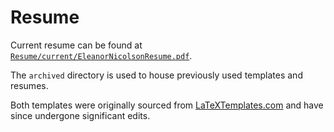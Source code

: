 # Resume

Current resume can be found at [`Resume/current/EleanorNicolsonResume.pdf`](current/EleanorNicolsonResume.pdf).

The `archived` directory is used to house previously used templates and resumes.

Both templates were originally sourced from [LaTeXTemplates.com](http://www.LaTeXTemplates.com) and have since undergone significant edits.

